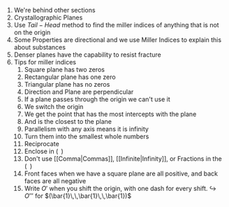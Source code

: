 1. We're behind other sections
2. Crystallographic Planes
3. Use $Tail - Head$ method to find the miller indices of anything that is not on the origin 
4. Some Properties are directional and we use Miller Indices to explain this about substances
5. Denser planes have the capability to resist fracture
6. Tips for miller indices
	1. Square plane has two zeros
	2. Rectangular plane has one zero
	3. Triangular plane has no zeros
	4. Direction and Plane are perpendicular
	5. If a plane passes through the origin we can't use it
	6. We switch the origin
	7. We get the point that has the most intercepts with the plane
	8. And is the closest to the plane
	9. Parallelism with any axis means it is infinity
	10. Turn them into the smallest whole numbers
	11. Reciprocate 
	12. Enclose in $(\,\,\,)$
	13. Don't use [[Comma|Commas]], [[Infinite|Infinity]], or Fractions in the $(\,\,\,)$
	14. Front faces when we have a square plane are all positive, and back faces are all negative
	15. Write $O'$ when you shift the origin, with one dash for every shift. $\hookrightarrow$ $O'''$ for $(\bar{1}\,\,\bar{1}\,\,\bar{1})$